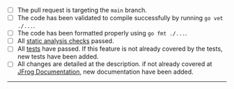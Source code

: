 - [ ] The pull request is targeting the `main` branch.
- [ ] The code has been validated to compile successfully by running `go vet ./...`.
- [ ] The code has been formatted properly using `go fmt ./...`.
- [ ] All [static analysis checks](https://github.com/jfrog/workers-cli/actions/workflows/analysis.yml) passed.
- [ ] All [tests](https://github.com/jfrog/workers-cli/actions/workflows/unit-tests.yml) have passed. If this feature is not already covered by the tests, new tests have been added.
- [ ] All changes are detailed at the description. if not already covered at [JFrog Documentation](https://github.com/jfrog/documentation), new documentation have been added.

-----